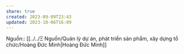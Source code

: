 ```yaml
---
share: true
created: 2023-09-09T23:43
updated: 2023-10-06T16:09
---
```

Nguồn:: [[../../Ξ Nguồn/Quản lý dự án, phát triển sản phẩm, xây dựng tổ chức/Hoàng Đức Minh|Hoàng Đức Minh]]
